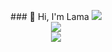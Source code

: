 
<p align="center">
  ### 👋 Hi, I'm Lama
  <img src="https://github-readme-stats.vercel.app/api?username=yourusername&show_icons=true&theme=radical" />
  <br/>
  <img src="https://github-readme-streak-stats.herokuapp.com?user=yourusername&theme=radical" />
  <br/>
  <img src="https://github-readme-stats.vercel.app/api/top-langs/?username=yourusername&layout=compact&theme=radical" />
</p>
